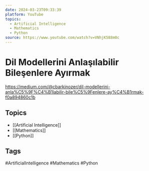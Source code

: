 ```yaml
---
date: 2024-03-23T09:33:39
platform: YouTube
topics:
  - Artificial Intelligence
  - Mathematics
  - Python
source: https://www.youtube.com/watch?v=VNhjK588m0c
---
```

# Dil Modellerini Anlaşılabilir Bileşenlere Ayırmak

https://medium.com/@cbarkinozer/dil-modellerini-anla%C5%9F%C4%B1labilir-bile%C5%9Fenlere-ay%C4%B1rmak-f0a894860c1b

## Topics
- [[Artificial Intelligence]]
- [[Mathematics]]
- [[Python]]

## Tags
#ArtificialIntelligence #Mathematics #Python